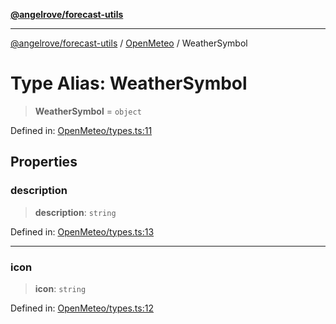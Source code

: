 [**@angelrove/forecast-utils**](../../README.md)

***

[@angelrove/forecast-utils](../../README.md) / [OpenMeteo](../README.md) / WeatherSymbol

# Type Alias: WeatherSymbol

> **WeatherSymbol** = `object`

Defined in: [OpenMeteo/types.ts:11](https://github.com/angelrove/forecast-utils/blob/70e10e7c60236c7ed7f338eae21c685612803c30/src/OpenMeteo/types.ts#L11)

## Properties

### description

> **description**: `string`

Defined in: [OpenMeteo/types.ts:13](https://github.com/angelrove/forecast-utils/blob/70e10e7c60236c7ed7f338eae21c685612803c30/src/OpenMeteo/types.ts#L13)

***

### icon

> **icon**: `string`

Defined in: [OpenMeteo/types.ts:12](https://github.com/angelrove/forecast-utils/blob/70e10e7c60236c7ed7f338eae21c685612803c30/src/OpenMeteo/types.ts#L12)
